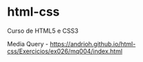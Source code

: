 # html-css
 Curso de HTML5 e CSS3

Media Query - https://andrioh.github.io/html-css/Exercicios/ex026/mq004/index.html

